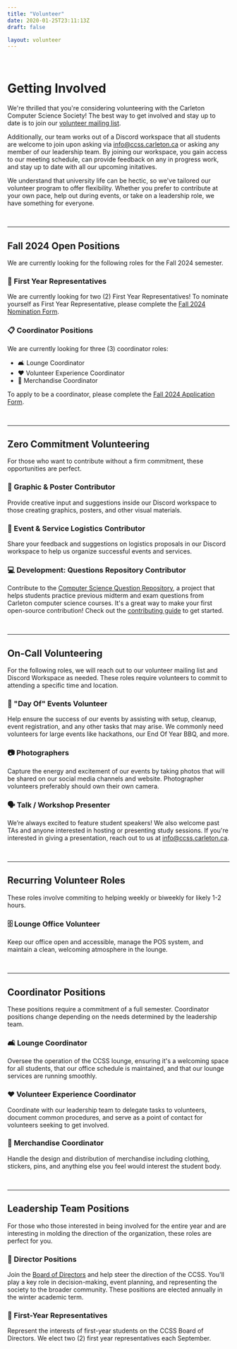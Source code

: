```yaml
---
title: "Volunteer"
date: 2020-01-25T23:11:13Z
draft: false

layout: volunteer
---
```


<br/>

<h1>Getting Involved</h1>

We're thrilled that you're considering volunteering with the Carleton Computer Science Society! The best way to get involved and stay up to date is to join our [volunteer mailing list](https://forms.gle/xsYLJobBfPVx28vu5).

Additionally, our team works out of a Discord workspace that all students are welcome to join upon asking via [info@ccss.carleton.ca](#email) or asking any member of our leadership team. By joining our workspace, you gain access to our meeting schedule, can provide feedback on any in progress work, and stay up to date with all our upcoming initatives.

We understand that university life can be hectic, so we've tailored our volunteer program to offer flexibility. Whether you prefer to contribute at your own pace, help out during events, or take on a leadership role, we have something for everyone.

<br/>
<hr/>

## Fall 2024 Open Positions

We are currently looking for the following roles for the Fall 2024 semester.

### 🌟 First Year Representatives

We are currently looking for two (2) First Year Representatives! To nominate yourself as First Year Representative, please complete the  [Fall 2024 Nomination Form](https://forms.gle/XJU9p1yST5xBG2ni9).

### 📋 Coordinator Positions
We are currently looking for three (3) coordinator roles:
- 🛋️ Lounge Coordinator
- ❤️ Volunteer Experience Coordinator
- 👕 Merchandise Coordinator

To apply to be a coordinator, please complete the [Fall 2024 Application Form](https://forms.gle/knRGmMjx6C51UWjeA).

<br>
<hr>

## Zero Commitment Volunteering

For those who want to contribute without a firm commitment, these opportunities are perfect.

### 🎨 Graphic & Poster Contributor

Provide creative input and suggestions inside our Discord workspace to those creating graphics, posters, and other visual materials. 
  
### 🎉 Event & Service Logistics Contributor

Share your feedback and suggestions on logistics proposals in our Discord workspace to help us organize successful events and services.

### 💻 Development: Questions Repository Contributor

Contribute to the [Computer Science Question Repository](https://questions.carletoncomputerscience.ca/comp2804), a project that helps students practice previous midterm and exam questions from Carleton computer science courses. It's a great way to make your first open-source contribution! Check out the [contributing guide](https://github.com/CarletonComputerScienceSociety/questions) to get started.

<br/>
<hr/>

## On-Call Volunteering

For the following roles, we will reach out to our volunteer mailing list and Discord Workspace as needed. These roles require volunteers to commit to attending a specific time and location.

### 📅 "Day Of" Events Volunteer

Help ensure the success of our events by assisting with setup, cleanup, event registration, and any other tasks that may arise. We commonly need volunteers for large events like hackathons, our End Of Year BBQ, and more.

### 📷 Photographers

Capture the energy and excitement of our events by taking photos that will be shared on our social media channels and website. Photographer volunteers preferably should own their own camera.

### 🗣️ Talk / Workshop Presenter

We’re always excited to feature student speakers! We also welcome past TAs and anyone interested in hosting or presenting study sessions. If you're interested in giving a presentation, reach out to us at [info@ccss.carleton.ca](#email).

<br/>
<hr/>

## Recurring Volunteer Roles

These roles involve commiting to helping weekly or biweekly for likely 1-2 hours.

### 🗄️ Lounge Office Volunteer

Keep our office open and accessible, manage the POS system, and maintain a clean, welcoming atmosphere in the lounge.

<br/>
<hr/>

## Coordinator Positions

These positions require a commitment of a full semester. Coordinator positions change depending on the needs determined by the leadership team.

### 🛋️ Lounge Coordinator

Oversee the operation of the CCSS lounge, ensuring it's a welcoming space for all students, that our office schedule is maintained, and that our lounge services are running smoothly.

### ❤️ Volunteer Experience Coordinator

Coordinate with our leadership team to delegate tasks to volunteers, document common procedures, and serve as a point of contact for volunteers seeking to get involved.

### 👕 Merchandise Coordinator

Handle the design and distribution of merchandise including clothing, stickers, pins, and anything else you feel would interest the student body.

<br/>
<hr/>

## Leadership Team Positions

For those who those interested in being involved for the entire year and are interesting in molding the direction of the organization, these roles are perfect for you.

### 📢 Director Positions

Join the [Board of Directors](../about/team/) and help steer the direction of the CCSS. You'll play a key role in decision-making, event planning, and representing the society to the broader community. These positions are elected annually in the winter academic term.

### 🌟 First-Year Representatives

Represent the interests of first-year students on the CCSS Board of Directors. We elect two (2) first year representatives each September.

<br/>
